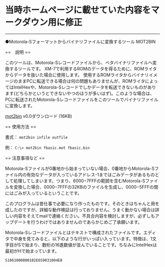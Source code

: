 # 当時ホームページに載せていた内容をマークダウン用に修正
---
●Motorola-Sフォーマットからバイナリファイルに変換するツール MOT2BIN

==　説明 ==

このツールは、Motorola-Sレコードファイルから、ベタバイナリファイルへ変換するツールです。
XM-7で利用するROMのデータを得るために、ROMライタからデータを抜いた場合に使用します。
使用するROMライタからバイナリイメージのままPCに転送できる場合は何の問題もありませんが、ROMライタによってはIntelHexや、Motorola-Sレコードでしかデータを転送できないものがあります(どちらかというとできないやつのほうが多いはず)。このような場合は、PCに転送されたMotorola-Sレコードファイルをこのツールでバイナリファイルに変換します。

[mot2bin](bin/mot2bin_00.zip) v0.0ダウンロード (16KB)

== 使用方法 ==

書式： `mot2bin infile outfile`

例： `C:\> mot2bin fbasic.mot fbasic.bin`

== 注意事項など ==

Motorola-Sファイルが0番地から始まっていない場合、0番地からMotorola-Sファイル内の有効なデータが入っているアドレス-1まではごみデータがあるものとして処理してしまいます。つまり、$6000-$7FFFの範囲を含むMotorola-Sファイルを変換した場合、$0000-$7FFFの32KBのファイルを生成し、$0000-$5FFFの間にはごみが入っているということです。

このプログラムは昔仕事で必要になり作ったものです。そのときはちゃんと用を成したのですが、詳細な動作検証は行っておりません。うまく動かない場合は詳しい内容をそえてmailで連絡ください。不具合内容を検討しますが、必ずしもアップデートを行うわけではありませんのであらかじめご了承願います。

Motorola-Sレコードファイルとはテキストで構成されたファイルです。エディタで中身を見てみると、以下のような行がいっぱい入っています。特徴は、1文字目がSで始まり、数桁の16進数値が並んでいることです。ちなみにIntelHexは最初がHで始まっています。

```
S1061000000102E6S9031004E8
```
